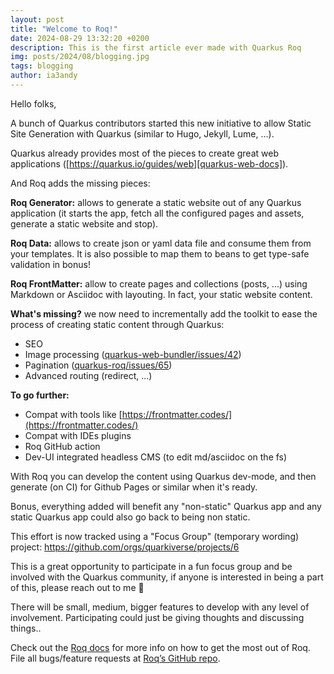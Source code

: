 ```yaml
---
layout: post
title: "Welcome to Roq!"
date: 2024-08-29 13:32:20 +0200
description: This is the first article ever made with Quarkus Roq
img: posts/2024/08/blogging.jpg
tags: blogging
author: ia3andy
---
```


Hello folks,

A bunch of Quarkus contributors started this new initiative to allow Static Site Generation with Quarkus (similar to Hugo, Jekyll, Lume, ...).

Quarkus already provides most of the pieces to create great web applications ([https://quarkus.io/guides/web][quarkus-web-docs]).

And Roq adds the missing pieces:

**Roq Generator:** allows to generate a static website out of any Quarkus application (it starts the app, fetch all the configured pages and assets, generate a static website and stop).

**Roq Data:** allows to create json or yaml data file and consume them from your templates. It is also possible to map them to beans to get type-safe validation in bonus!

**Roq FrontMatter:** allow to create pages and collections (posts, ...) using Markdown or Asciidoc with layouting. In fact, your static website content.

**What's missing?** we now need to incrementally add the toolkit to ease the process of creating static content through Quarkus:
- SEO
- Image processing ([quarkus-web-bundler/issues/42](https://github.com/quarkiverse/quarkus-web-bundler/issues/42))
- Pagination ([quarkus-roq/issues/65](https://github.com/quarkiverse/quarkus-web-bundler/issues/42))
- Advanced routing (redirect, ...)

**To go further:**
- Compat with tools like [https://frontmatter.codes/](https://frontmatter.codes/)
- Compat with IDEs plugins
- Roq GitHub action
- Dev-UI integrated headless CMS (to edit md/asciidoc on the fs)

With Roq you can develop the content using Quarkus dev-mode, and then generate (on CI) for Github Pages or similar when it's ready.

Bonus, everything added will benefit any "non-static" Quarkus app and any static Quarkus app could also go back to being non static.

This effort is now tracked using a "Focus Group" (temporary wording) project: https://github.com/orgs/quarkiverse/projects/6

This is a great opportunity to participate in a fun focus group and be involved with the Quarkus community, if anyone is interested in being a part of this, please reach out to me 🚀

There will be small, medium, bigger features to develop with any level of involvement. Participating could just be giving thoughts and discussing things..


Check out the [Roq docs][roq-docs] for more info on how to get the most out of Roq. File all bugs/feature requests at [Roq’s GitHub repo][roq-gh].

[quarkus-web-docs]: https://quarkus.io/guides/web
[roq-docs]: https://docs.quarkiverse.io/quarkus-roq/dev/index.html
[roq-gh]:   https://github.com/quarkiverse/quarkus-roq
